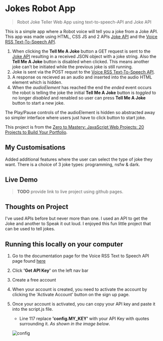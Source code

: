 # Jokes Robot App
> Robot Joke Teller Web App using text-to-speech-API and Joke API

This is a simple app where a Robot voice will tell you a joke from a Joke API. This app was made using HTML, CSS JS and 2 APIs [Joke API](https://sv443.net/jokeapi/v2/) and the [Voice RSS Text-To-Speech API](http://www.voicerss.org/api/).

1. When clicking the **Tell Me A Joke** button a GET request is sent to the [Joke API](http://sv443.net/joke) resulting in a received JSON object with a joke string. Also the **Tell Me A Joke** button is disabled when clicked. This means another joke can't be initiated while the previous joke is still running.
2. Joke is sent via the POST requst to the [Voice RSS Text-To-Speech API](http://www.voicerss.org/api/).
3. A response os recieved as an audio and inserted into the audio HTML element which is hidden.
4. When the _audioElement_ has reached the end the _ended_ event occurs the robot is telling the joke the initial **Tell Me A Joke** button is _toggled_ to no longer _disabled_ and renabled so user can press **Tell Me A Joke** button to start a new joke.

The Play/Pause controls of the audioElement is hidden so abstracted away so simpler interface where users just have to click button to start joke.

This project is from the [Zero to Mastery: JavaScript Web Projects: 20 Projects to Build Your Portfolio](https://academy.zerotomastery.io/p/javascript-projects).

## My Customisations
Added additional features where the user can select the type of joke they want. There is a choice of 3 joke types: programming, nsfw & dark.

## Live Demo
> **TODO** provide link to live project using github pages.

## Thoughts on Project
I've used APIs before but never more than one. I used an API to get the Joke and another to Speak it out loud. I enjoyed this fun little project that can be used to tell jokes.

## Running this locally on your computer
1. Go to the documentation page for the Voice RSS Text to Speech API page found [here](http://www.voicerss.org/api/)
2. Click **'Get API Key'** on the left nav bar
3. Create a free account
4. When your account is created, you need to activate the account by clicking the 'Activate Account' button on the sign up page.
5. Once your account is activated, you can copy your API key and paste it into the script.js file.
   - Line 117 replace **'config.MY_KEY'** with your API Key with quotes surrounding it. _As shown in the image below_.
   
    ![config](https://user-images.githubusercontent.com/59238194/143959551-41eba073-40b8-4abb-8287-2d74d88457f0.png)


